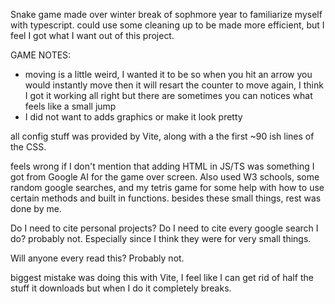 Snake game made over winter break of sophmore year to familiarize myself with typescript.
could use some cleaning up to be made more efficient, but I feel I got what I want out of this project.

GAME NOTES: 
  - moving is a little weird, I wanted it to be so when you hit an arrow you would instantly move then it will 
    resart the counter to move again, I think I got it working all right but there are sometimes you can notices 
    what feels like a small jump
  - I did not want to adds graphics or make it look pretty

all config stuff was provided by Vite, along with a the first ~90 ish lines of the CSS. 

feels wrong if I don't mention that adding HTML in JS/TS was something I got from Google AI
for the game over screen. Also used W3 schools, some random google searches, and my tetris game for some help 
with how to use certain methods and built in functions. besides these small things, rest was done by me. 

Do I need to cite personal projects? Do I need to cite every google search I do? probably not. 
Especially since I think they were for very small things. 

Will anyone every read this? Probably not.

biggest mistake was doing this with Vite, I feel like I can get rid of half the stuff
it downloads but when I do it completely breaks.